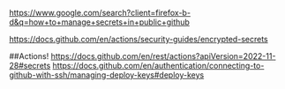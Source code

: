 https://www.google.com/search?client=firefox-b-d&q=how+to+manage+secrets+in+public+github

https://docs.github.com/en/actions/security-guides/encrypted-secrets

##Actions! 
https://docs.github.com/en/rest/actions?apiVersion=2022-11-28#secrets
https://docs.github.com/en/authentication/connecting-to-github-with-ssh/managing-deploy-keys#deploy-keys